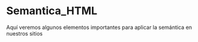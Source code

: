 # Semantica_HTML
Aquí veremos algunos elementos importantes para aplicar la semántica en nuestros sitios
